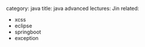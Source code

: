 category: java
title: java advanced
lectures: Jin
related:

-   xcss
-   eclipse
-   springboot
-   exception
